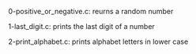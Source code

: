 0-positive_or_negative.c: reurns a random number

1-last_digit.c: prints the last digit of a number

2-print_alphabet.c: prints alphabet letters in lower case
